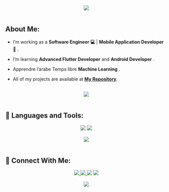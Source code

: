 

<div align="center">
    <img src="https://readme-typing-svg.herokuapp.com/?font=Righteous&size=35&center=true&vCenter=true&width=500&height=70&duration=4000&lines=Hi+There!+👋;+I'm+Mohamed+Essam!;+Wellcom!;" />
</div>

<br>
<!-- <h3 align="center">Flutter Developer</h3>
<img align="right" alt="Coding" width="400" src="https://cdn.dribbble.com/users/1162077/screenshots/3848914/programmer.gif"> -->

##  About Me:
-  I’m working as a **Software Engineer 💻** | **Mobile Application Developer 📱** .

-  I’m learning **Advanced Flutter Developer** and **Android Developer**  .

-  Apprendre l’arabe Temps libre **Machine Learning** .

-  All of my projects are available at **[My Repository](https://github.com/Mohamed-Essam-Mohamed?tab=repositories)**.

<br>
<div align="center">
    <img src="https://user-images.githubusercontent.com/73097560/115834477-dbab4500-a447-11eb-908a-139a6edaec5c.gif" />
</div>
<br>

## 🚀 Languages and Tools:
<div align="center">
    <img src="https://skillicons.dev/icons?i=flutter,dart,firebase,cpp,java,python" />
    <img src="https://skillicons.dev/icons?i=github,androidstudio,vscode,figma,postman" /><br>
</div>

<br>
<div align="center">
    <img src="https://user-images.githubusercontent.com/73097560/115834477-dbab4500-a447-11eb-908a-139a6edaec5c.gif" />
</div>
<br>



## 🤝 Connect With Me:

<div align="center">
    <a href="https://www.linkedin.com/in/mohamed-esam-39349b263/" target="_blank">
        <img src="https://img.shields.io/badge/LinkedIn-0077B5?style=for-the-badge&logo=linkedin&logoColor=white" target="_blank" />
    </a>
  <a href="mailto:esammww.com@gmail.com">
    <img src="https://img.shields.io/badge/Gmail-333333?style=for-the-badge&logo=gmail&logoColor=red" />
  </a>
<!--         <a href="https://mostaql.com/u/ammarageeza/portfolio"> -->
    <img src="https://img.shields.io/badge/Portfolio-0077B5?style=for-the-badge&logoColor=white" />
  </a>
<!--     <a href="https://youtube.com/@ammarageeza91?si=bHNizIHn9dIL3jX7">
    <img src="https://img.shields.io/badge/Youtube-red?style=for-the-badge&logo=youtube&logoColor=white" /> -->
  </a>
     </a>
     <a href="https://t.me/mohamedes0">
    <img src="https://img.shields.io/badge/Telegram-0077B5?style=for-the-badge&logo=telegram&logoColor=white" />
  </a>
</div>

<br>
<div align="center">
    <img src="https://user-images.githubusercontent.com/73097560/115834477-dbab4500-a447-11eb-908a-139a6edaec5c.gif" />
</div>


